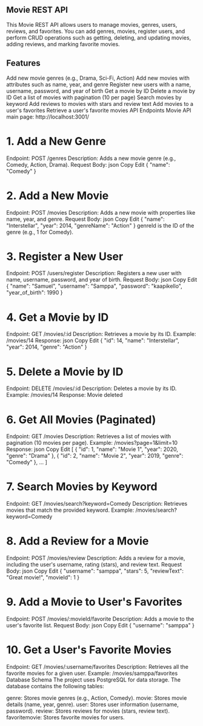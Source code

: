 ## Movie REST API
This Movie REST API allows users to manage movies, genres, users, reviews, and favorites. You can add genres, movies, register users, and perform CRUD operations such as getting, deleting, and updating movies, adding reviews, and marking favorite movies.

## Features
Add new movie genres (e.g., Drama, Sci-Fi, Action)
Add new movies with attributes such as name, year, and genre
Register new users with a name, username, password, and year of birth
Get a movie by ID
Delete a movie by ID
Get a list of movies with pagination (10 per page)
Search movies by keyword
Add reviews to movies with stars and review text
Add movies to a user's favorites
Retrieve a user's favorite movies
API Endpoints
Movie API main page:
http://localhost:3001/

# 1. Add a New Genre
Endpoint: POST /genres
Description: Adds a new movie genre (e.g., Comedy, Action, Drama).
Request Body:
json
Copy
Edit
{
  "name": "Comedy"
}


# 2. Add a New Movie
Endpoint: POST /movies
Description: Adds a new movie with properties like name, year, and genre.
Request Body:
json
Copy
Edit
{
  "name": "Interstellar",
  "year": 2014,
  "genreName": "Action"
}
genreId is the ID of the genre (e.g., 1 for Comedy).


# 3. Register a New User
Endpoint: POST /users/register
Description: Registers a new user with name, username, password, and year of birth.
Request Body:
json
Copy
Edit
{
  "name": "Samuel",
  "username": "Samppa",
  "password": "kaapikello",
  "year_of_birth": 1990
}


# 4. Get a Movie by ID
Endpoint: GET /movies/:id
Description: Retrieves a movie by its ID.
Example: /movies/14
Response:
json
Copy
Edit
{
  "id": 14,
  "name": "Interstellar",
  "year": 2014,
  "genre": "Action"
}


# 5. Delete a Movie by ID
Endpoint: DELETE /movies/:id
Description: Deletes a movie by its ID.
Example: /movies/14
Response: Movie deleted


# 6. Get All Movies (Paginated)
Endpoint: GET /movies
Description: Retrieves a list of movies with pagination (10 movies per page).
Example: /movies?page=1&limit=10
Response:
json
Copy
Edit
[
  { "id": 1, "name": "Movie 1", "year": 2020, "genre": "Drama" },
  { "id": 2, "name": "Movie 2", "year": 2019, "genre": "Comedy" },
  ...
]


# 7. Search Movies by Keyword
Endpoint: GET /movies/search?keyword=Comedy
Description: Retrieves movies that match the provided keyword.
Example: /movies/search?keyword=Comedy


# 8. Add a Review for a Movie
Endpoint: POST /movies/review
Description: Adds a review for a movie, including the user's username, rating (stars), and review text.
Request Body:
json
Copy
Edit
{
  "username": "samppa",
  "stars": 5,
  "reviewText": "Great movie!",
  "movieId": 1
}


# 9. Add a Movie to User's Favorites
Endpoint: POST /movies/:movieId/favorite
Description: Adds a movie to the user's favorite list.
Request Body:
json
Copy
Edit
{
  "username": "samppa"
}


# 10. Get a User's Favorite Movies
Endpoint: GET /movies/:username/favorites
Description: Retrieves all the favorite movies for a given user.
Example: /movies/samppa/favorites
Database Schema
The project uses PostgreSQL for data storage. The database contains the following tables:

genre: Stores movie genres (e.g., Action, Comedy).
movie: Stores movie details (name, year, genre).
user: Stores user information (username, password).
review: Stores reviews for movies (stars, review text).
favoritemovie: Stores favorite movies for users.

